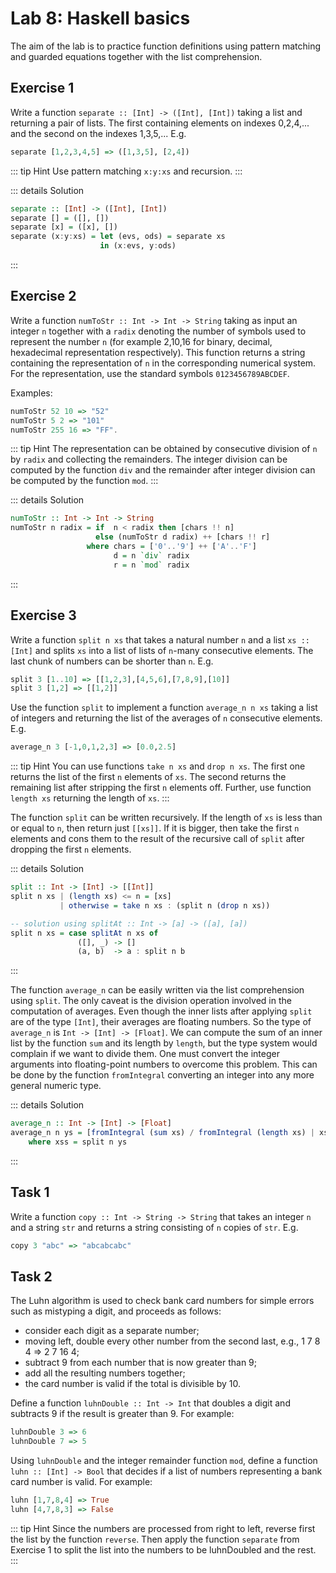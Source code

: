 # Lab 8: Haskell basics

The aim of the lab is to practice function definitions using pattern matching and guarded equations together with the list comprehension.

## Exercise 1
Write a function `separate :: [Int] -> ([Int], [Int])` taking a list and returning a pair of lists. The first
containing elements on indexes 0,2,4,... and the second on the indexes 1,3,5,... E.g.
```haskell
separate [1,2,3,4,5] => ([1,3,5], [2,4])
```

::: tip Hint
Use pattern matching `x:y:xs` and recursion.
:::


::: details Solution
```haskell
separate :: [Int] -> ([Int], [Int])
separate [] = ([], [])
separate [x] = ([x], [])
separate (x:y:xs) = let (evs, ods) = separate xs
                    in (x:evs, y:ods)
```
:::

## Exercise 2
Write a function `numToStr :: Int -> Int -> String` taking as input an integer `n` together with a `radix` denoting the number of symbols used to represent the number `n` (for example 2,10,16 for binary, decimal, hexadecimal representation respectively). This function returns a string containing the representation of `n` in the corresponding numerical system. For the representation, use the standard symbols `0123456789ABCDEF`.

Examples:
```haskell
numToStr 52 10 => "52"
numToStr 5 2 => "101"
numToStr 255 16 => "FF".
```

::: tip Hint
The representation can be obtained by consecutive division of `n` by `radix` and collecting the remainders. The integer division can be computed by the function `div` and the remainder after integer division can be computed by the function `mod`.
:::


::: details Solution
```haskell
numToStr :: Int -> Int -> String
numToStr n radix = if  n < radix then [chars !! n]
                   else (numToStr d radix) ++ [chars !! r]
                 where chars = ['0'..'9'] ++ ['A'..'F']
                       d = n `div` radix
                       r = n `mod` radix
```
:::

## Exercise 3
Write a function `split n xs` that takes a natural number `n` and a list `xs :: [Int]` and splits `xs` into a list of
lists of `n`-many consecutive elements. The last chunk of numbers can be shorter than `n`. E.g.
```haskell
split 3 [1..10] => [[1,2,3],[4,5,6],[7,8,9],[10]]
split 3 [1,2] => [[1,2]]
```
Use the function `split` to implement a function `average_n n xs` taking a list of integers and returning the list of the averages of `n` consecutive elements.
E.g.
```haskell
average_n 3 [-1,0,1,2,3] => [0.0,2.5]
```

::: tip Hint
You can use functions `take n xs` and `drop n xs`. The first one returns the list of the first `n` elements of `xs`. The second returns the remaining list after stripping the first `n` elements off. Further, use function `length xs` returning the length of `xs`.
:::


The function `split` can be written recursively. If the length of `xs` is less than or equal to `n`, then return just `[[xs]]`.
If it is bigger, then take the first `n` elements and cons them to the result of the recursive call of `split` after dropping the first `n` elements.

::: details Solution
```haskell
split :: Int -> [Int] -> [[Int]]
split n xs | (length xs) <= n = [xs]
           | otherwise = take n xs : (split n (drop n xs))

-- solution using splitAt :: Int -> [a] -> ([a], [a])
split n xs = case splitAt n xs of
               ([], _) -> []
               (a, b)  -> a : split n b
```
:::

The function `average_n` can be easily written via the list comprehension using `split`. The only caveat is the division operation involved in the computation of averages. Even though the inner lists after applying `split` are of the type `[Int]`, their averages are floating numbers. So the type of `average_n` is `Int -> [Int] -> [Float]`. We can compute the sum of an inner list by the function `sum` and its length by `length`, but the type system would complain if we want to divide them. One must convert the integer arguments into floating-point numbers to overcome this problem. This can be done by the function `fromIntegral` converting an integer into any more general numeric type.

::: details Solution
```haskell
average_n :: Int -> [Int] -> [Float]
average_n n ys = [fromIntegral (sum xs) / fromIntegral (length xs) | xs <- xss]
    where xss = split n ys
```
:::

## Task 1
Write a function `copy :: Int -> String -> String` that takes an integer `n` and a string `str` and returns
a string consisting of `n` copies of `str`. E.g.

```haskell
copy 3 "abc" => "abcabcabc"
```

<!--
::: details Solution
```haskell
copy :: Int -> String -> String
copy n str | n <= 0 = ""
           | otherwise = str ++ copy (n - 1) str

-- tail recursive version
copy2 :: Int -> String -> String
copy2 n str = iter n "" where
    iter k acc | k <= 0 = acc
               | otherwise = iter (k-1) (acc ++ str)
```
:::
-->

## Task 2
The Luhn algorithm is used to check bank card numbers for simple errors such as mistyping a
digit, and proceeds as follows:
  * consider each digit as a separate number;
  * moving left, double every other number from the second last, e.g., 1 7 8 4 => 2 7 16 4;
  * subtract 9 from each number that is now greater than 9;
  * add all the resulting numbers together;
  * the card number is valid if the total is divisible by 10.

Define a function `luhnDouble :: Int -> Int` that doubles a digit and subtracts 9 if the result is
greater than 9. For example:
```haskell
luhnDouble 3 => 6
luhnDouble 7 => 5
```

Using `luhnDouble` and the integer remainder function `mod`, define a function
`luhn :: [Int] -> Bool` that decides if a list of numbers representing a bank card number is valid. For
example:
```haskell
luhn [1,7,8,4] => True
luhn [4,7,8,3] => False
```

::: tip Hint
Since the numbers are processed from right to left, reverse first the list by the function `reverse`. Then apply the function `separate` from Exercise 1 to split the list into the numbers
to be luhnDoubled and the rest.
:::

<!--
::: details Solution
```haskell
luhnDouble :: Int -> Int
luhnDouble n | n > 4 = 2*n - 9
             | otherwise = 2*n

luhn :: [Int] -> Bool
luhn xs = (sum evs + sum [luhnDouble x | x <- ods]) `mod` 10 == 0
    where rxs = reverse xs
          (evs, ods) = separate rxs
```
:::
-->
